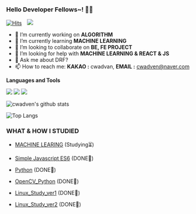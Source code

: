 ### Hello Developer Fellows~! 👨‍💻 <br/>
[![Hits](https://hits.seeyoufarm.com/api/count/incr/badge.svg?url=https%3A%2F%2Fgithub.com%2Fcwadven%2Fhit-counter&count_bg=%2379C83D&title_bg=%23555555&icon=&icon_color=%23E7E7E7&title=hits&edge_flat=false)](https://hits.seeyoufarm.com)
<a href="https://cwadven.github.io/">
    <img 
        src="http://img.shields.io/badge/-Tech%20Blog-655ced?style=flat&logo=github&link=https://cwadven.github.io/"
        style="height : auto; margin-left : 10px; margin-right : 10px;"/>
</a>

- 🔭 I’m currently working on **ALGORITHM**
- 🌱 I’m currently learning **MACHINE LEARNING**
- 👯 I’m looking to collaborate on **BE, FE PROJECT**
- 🤔 I’m looking for help with **MACHINE LEARNING & REACT & JS**
- 💬 Ask me about DRF?
- 📫 How to reach me: **KAKAO :** cwadvan, **EMAIL :** cwadven@naver.com

**Languages and Tools**  

<code><img src="https://img.shields.io/badge/python%20-%2314354C.svg?&style=for-the-badge&logo=python&logoColor=white"/></code>
<code><img src="https://img.shields.io/badge/django%20-%23092E20.svg?&style=for-the-badge&logo=django&logoColor=white"/></code>
<code><img src="https://img.shields.io/badge/git%20-%23F05033.svg?&style=for-the-badge&logo=git&logoColor=white"/></code>

![cwadven's github stats](https://github-readme-stats.vercel.app/api?username=cwadven&show_icons=true&count_private=true&theme=buefy)

![Top Langs](https://github-readme-stats.vercel.app/api/top-langs/?username=cwadven&layout=compact&hide_border=true)

### WHAT & HOW I STUDIED

- [MACHINE LEARING](https://github.com/cwadven/Machine_Learning "MACHINE LEARING") (Studying⏳)

- [Simple Javascript ES6](https://github.com/cwadven/JavaScript_ES6 "Simple Javascript ES6") (DONE💯)
- [Python](https://github.com/cwadven/python_study "Python") (DONE💯)
- [OpenCV_Python](https://github.com/cwadven/2019_opencv_study "OpenCV_Python") (DONE💯)
- [Linux_Study_ver1](https://github.com/cwadven/Linux_study_ver2 "Linux Study_ver1") (DONE💯)
- [Linux_Study_ver2](https://github.com/cwadven/Linux_study "Linux Study_ver2") (DONE💯)

<!--
**cwadven/cwadven** is a ✨ _special_ ✨ repository because its `README.md` (this file) appears on your GitHub profile.

Here are some ideas to get you started:

- 🔭 I’m currently working on ALGORITHM
- 🌱 I’m currently learning MACHINE LEARNING
- 👯 I’m looking to collaborate on BE, FE PROJECT
- 🤔 I’m looking for help with MACHINE LEARNING & REACT & JS
- 💬 Ask me about DRF?
- 📫 How to reach me: KAKAO cwadvan, EMAIL cwadven@naver.com
-->
